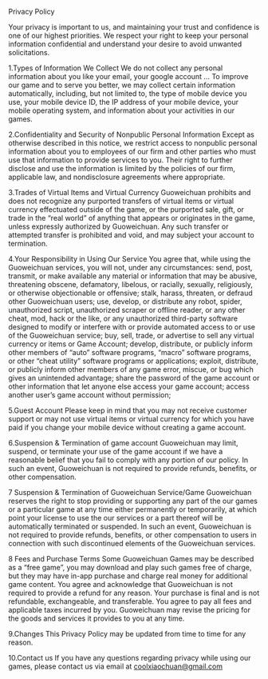 Privacy Policy

Your privacy is important to us, and maintaining your trust and confidence is one of our highest priorities. We respect your right to keep your personal information confidential and understand your desire to avoid unwanted solicitations.

1.Types of Information We Collect
We do not collect any personal information about you like your email, your google account …
To improve our game and to serve you better, we may collect certain information automatically, including, but not limited to, the type of mobile device you use, your mobile device ID, the IP address of your mobile device, your mobile operating system, and information about your activities in our games.

2.Confidentiality and Security of Nonpublic Personal Information
Except as otherwise described in this notice, we restrict access to nonpublic personal information about you to employees of our firm and other parties who must use that information to provide services to you. Their right to further disclose and use the information is limited by the policies of our firm, applicable law, and nondisclosure agreements where appropriate.

3.Trades of Virtual Items and Virtual Currency
Guoweichuan prohibits and does not recognize any purported transfers of virtual items or virtual currency effectuated outside of the game, or the purported sale, gift, or trade in the “real world” of anything that appears or originates in the game, unless expressly authorized by Guoweichuan. Any such transfer or attempted transfer is prohibited and void, and may subject your account to termination.

4.Your Responsibility in Using Our Service
You agree that, while using the Guoweichuan services, you will not, under any circumstances:
send, post, transmit, or make available any material or information that may be abusive, threatening obscene, defamatory, libelous, or racially, sexually, religiously, or otherwise objectionable or offensive;
stalk, harass, threaten, or defraud other Guoweichuan users;
use, develop, or distribute any robot, spider, unauthorized script, unauthorized scraper or offline reader, or any other cheat, mod, hack or the like, or any unauthorized third-party software designed to modify or interfere with or provide automated access to or use of the Guoweichuan service;
buy, sell, trade, or advertise to sell any virtual currency or items or Game Account;
develop, distribute, or publicly inform other members of “auto” software programs, “macro” software programs, or other “cheat utility” software programs or applications;
exploit, distribute, or publicly inform other members of any game error, miscue, or bug which gives an unintended advantage;
share the password of the game account or other information that let anyone else access your game account;
access another user’s game account without permission;

5.Guest Account
Please keep in mind that you may not receive customer support or may not use virtual items or virtual currency for which you have paid if you change your mobile device without creating a game account.

6.Suspension & Termination of game account
Guoweichuan may limit, suspend, or terminate your use of the game account if we have a reasonable belief that you fail to comply with any portion of our policy. In such an event, Guoweichuan is not required to provide refunds, benefits, or other compensation.

7 Suspension & Termination of Guoweichuan Service/Game
Guoweichuan reserves the right to stop providing or supporting any part of the our games or a particular game at any time either permanently or temporarily, at which point your license to use the our services or a part thereof will be automatically terminated or suspended. In such an event, Guoweichuan is not required to provide refunds, benefits, or other compensation to users in connection with such discontinued elements of the Guoweichuan services.

8 Fees and Purchase Terms
Some Guoweichuan Games may be described as a “free game”, you may download and play such games free of charge, but they may have in-app purchase and charge real money for additional game content. You agree and acknowledge that Guoweichuan is not required to provide a refund for any reason. Your purchase is final and is not refundable, exchangeable, and transferable.
You agree to pay all fees and applicable taxes incurred by you. Guoweichuan may revise the pricing for the goods and services it provides to you at any time.

9.Changes
This Privacy Policy may be updated from time to time for any reason.

10.Contact us
If you have any questions regarding privacy while using our games, please contact us via email at coolxiaochuan@gmail.com

